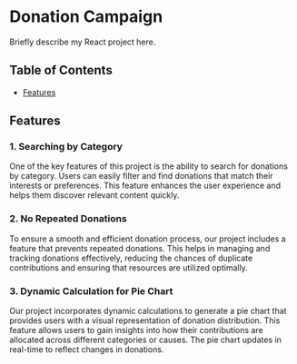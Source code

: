 # Donation Campaign

Briefly describe my React project here.

## Table of Contents

- [Features](#features)

## Features

### 1. Searching by Category

One of the key features of this project is the ability to search for donations by category. Users can easily filter and find donations that match their interests or preferences. This feature enhances the user experience and helps them discover relevant content quickly.

### 2. No Repeated Donations

To ensure a smooth and efficient donation process, our project includes a feature that prevents repeated donations. This helps in managing and tracking donations effectively, reducing the chances of duplicate contributions and ensuring that resources are utilized optimally.

### 3. Dynamic Calculation for Pie Chart

Our project incorporates dynamic calculations to generate a pie chart that provides users with a visual representation of donation distribution. This feature allows users to gain insights into how their contributions are allocated across different categories or causes. The pie chart updates in real-time to reflect changes in donations.
